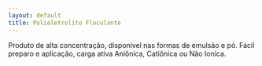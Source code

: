 ```yaml
---
layout: default
title: Polieletrolito Floculante
---
```


Produto de alta concentração, disponível nas formas de emulsão e pó. Fácil preparo e aplicação, carga ativa Aniônica, Catiônica ou Não Ionica.